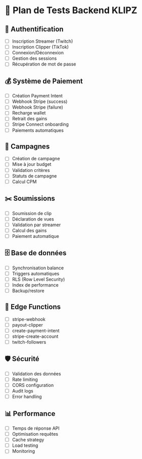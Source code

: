 # 🧪 Plan de Tests Backend KLIPZ

## 🔐 Authentification
- [ ] Inscription Streamer (Twitch)
- [ ] Inscription Clipper (TikTok)
- [ ] Connexion/Déconnexion
- [ ] Gestion des sessions
- [ ] Récupération de mot de passe

## 💰 Système de Paiement
- [ ] Création Payment Intent
- [ ] Webhook Stripe (success)
- [ ] Webhook Stripe (failure)
- [ ] Recharge wallet
- [ ] Retrait des gains
- [ ] Stripe Connect onboarding
- [ ] Paiements automatiques

## 🎯 Campagnes
- [ ] Création de campagne
- [ ] Mise à jour budget
- [ ] Validation critères
- [ ] Statuts de campagne
- [ ] Calcul CPM

## ✂️ Soumissions
- [ ] Soumission de clip
- [ ] Déclaration de vues
- [ ] Validation par streamer
- [ ] Calcul des gains
- [ ] Paiement automatique

## 🗄️ Base de données
- [ ] Synchronisation balance
- [ ] Triggers automatiques
- [ ] RLS (Row Level Security)
- [ ] Index de performance
- [ ] Backup/restore

## 🔄 Edge Functions
- [ ] stripe-webhook
- [ ] payout-clipper
- [ ] create-payment-intent
- [ ] stripe-create-account
- [ ] twitch-followers

## 🛡️ Sécurité
- [ ] Validation des données
- [ ] Rate limiting
- [ ] CORS configuration
- [ ] Audit logs
- [ ] Error handling

## 📊 Performance
- [ ] Temps de réponse API
- [ ] Optimisation requêtes
- [ ] Cache strategy
- [ ] Load testing
- [ ] Monitoring 